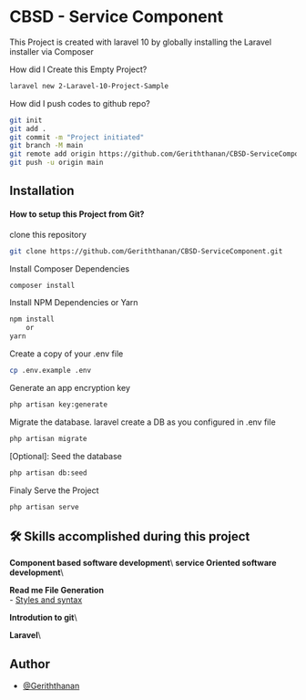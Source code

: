 # CBSD - Service Component

This Project is created with laravel 10 by globally installing the Laravel installer via Composer

How did I Create this Empty Project?

```bash
laravel new 2-Laravel-10-Project-Sample
```
How did I push codes to github repo?

```bash
git init
git add .
git commit -m "Project initiated"
git branch -M main
git remote add origin https://github.com/Geriththanan/CBSD-ServiceComponent.git
git push -u origin main
```
## Installation

#### How to setup this Project from Git?

clone this repository
```bash
git clone https://github.com/Geriththanan/CBSD-ServiceComponent.git
```
Install Composer Dependencies

```bash
composer install
```
Install NPM Dependencies or Yarn
```bash
npm install
    or
yarn

```
Create a copy of your .env file
```bash
cp .env.example .env
```
Generate an app encryption key
```bash
php artisan key:generate
```
Migrate the database.
laravel create a DB as you configured in .env file
```bash
php artisan migrate
```
[Optional]: Seed the database
```bash
php artisan db:seed
```
Finaly Serve the Project
```bash
php artisan serve
```

## 🛠 Skills accomplished during this project

**Component based software development**\ 
**service Oriented software development**\

**Read me File Generation**\
    - [Styles and syntax](https://docs.github.com/en/get-started/writing-on-github/getting-started-with-writing-and-formatting-on-github/quickstart-for-writing-on-github)

**Introdution to git**\

**Laravel**\


## Author

- [@Geriththanan](https://github.com/Geriththanan)
